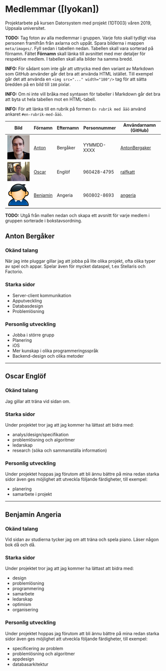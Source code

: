 # Medlemmar ([Iyokan])

Projektarbete på kursen Datorsystem med projekt (1DT003) våren 2019, Uppsala universitet.

**TODO:** Tag foton av alla medlemmar i gruppen. Varje foto skall tydligt visa
 personen framifrån från axlarna och uppåt. Spara bilderna i mappen
 `meta/images/`. Fyll sedan i tabellen nedan. Tabellen skall vara sorterad på
 förnamn. Fältet **Förnamn** skall länka till avsnittet med mer detaljer för
 respektive medlem. I tabellen skall alla bilder ha samma bredd.

**INFO:** För sådant som inte går att uttrycka med den variant av Markdown som
GitHub använder går det bra att använda HTML istället. Till exempel går det att
använda en `<img src="..." width="180"/>` tag för att sätta bredden på en bild
till `180` pixlar.

**INFO:** Om ni inte vill bråka med syntaxen för tabeller i Markdown går det bra
 att byta ut hela tabellen mot en HTML-tabell.

**INFO:** För att länka till en rubrik på formen `En rubrik med åäö` använd
ankaret `#en-rubrik-med-åäö`.

Bild | Förnamn | Efternamn | Personnummer | Användarnamn (GitHub)
-----------------------------------------|-----------------------------|-----------|--------------|----------------------
<img src="images/anton.png" width="180"/> | [Anton](#anton-bergåker) | Bergåker | YYMMDD-XXXX | [AntonBergaker](https://github.com/AntonBergaker/)
<img src="images/IMG_5250.jpg" width="180"/> | [Oscar](#oscar-englöf) | Englöf | 960428-4795 | [ralfkatt](https://github.com/ralfkatt/)
<img src="images/user.png" width="180"/> | [Benjamin](#benjamin-angeria) | Angeria | 960802-8693 | [angeria](https://github.com/angeria/)

**TODO:** Utgå från mallen nedan och skapa ett avsnitt för varje medlem i
gruppen sorterade i bokstavsordning.

## Anton Bergåker

### Okänd talang

När jag inte pluggar gillar jag att jobba på lite olika projekt, ofta olika typer av spel och appar. Spelar även för mycket dataspel, t.ex Stellaris och Factorio.

### Starka sidor

- Server-client kommunikation
- Apputveckling
- Databasdesign
- Problemlösning

### Personlig utveckling

- Jobba i större grupp
- Planering
- iOS
- Mer kunskap i olika programmeringsspråk
- Backend-design och olika metoder


-------------------------------------------------------------------------------------------------------------------------


## Oscar Englöf

### Okänd talang

Jag gillar att träna vid sidan om.

### Starka sidor

Under projektet tror jag att jag kommer ha lättast att bidra med:

- analys/design/specifikation
- problemlösning och algoritmer
- ledarskap
- research (söka och sammanställa information)

### Personlig utveckling

Under projektet hoppas jag förutom att bli ännu bättre på mina redan starka
sidor även ges möjlighet att utveckla följande färdigheter, till exempel:

- planering
- samarbete i projekt

-------------------------------------------------------------------------------------------------------------------------

## Benjamin Angeria

### Okänd talang

Vid sidan av studierna tycker jag om att träna och spela piano. Läser någon bok då och då.

### Starka sidor

Under projektet tror jag att jag kommer ha lättast att bidra med:

- design
- problemlösning
- programmering
- samarbete
- ledarskap
- optimism
- organisering

### Personlig utveckling

Under projektet hoppas jag förutom att bli ännu bättre på mina redan starka
sidor även ges möjlighet att utveckla följande färdigheter, till exempel:

- specificering av problem
- problemlösning och algoritmer
- appdesign
- databasarkitektur
